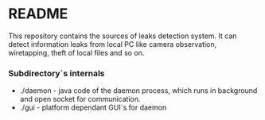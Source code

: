 # README #

This repository contains the sources of leaks detection
system. 
It can detect information leaks from local PC
like camera observation, wiretapping, theft of local files and so on.

### Subdirectory`s internals ###

* ./daemon - java code of the daemon process, which runs in background and open socket for communication.
* ./gui - platform dependant GUI`s for daemon